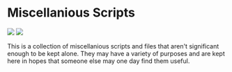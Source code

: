 # Miscellanious Scripts

![](https://tokei.rs/b1/github/Ameobea/misc_scripts)
![](https://tokei.rs/b1/github/Ameobea/misc_scripts?category=files)

This is a collection of miscellanious scripts and files that aren't significant enough to be kept alone.  They may have a variety of purposes and are kept here in hopes that someone else may one day find them useful.
